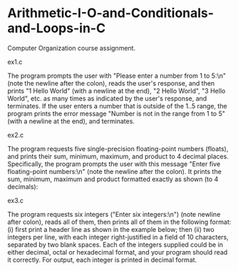 # Arithmetic-I-O-and-Conditionals-and-Loops-in-C

Computer Organization course assignment.

ex1.c

The program prompts the user with "Please enter a number from 1 to 5:\n" (note the newline after the colon), reads the user's response, and then prints "1 Hello World" (with a newline at the end), "2 Hello World", "3 Hello World", etc. as many times as indicated by the user's response, and terminates. If the user enters a number that is outside of the 1..5 range, the program prints the error message "Number is not in the range from 1 to 5" (with a newline at the end), and terminates.

ex2.c

The program requests five single-precision floating-point numbers (floats), and prints their sum, minimum, maximum, and product to 4 decimal places. Specifically, the program prompts the user with this message "Enter five floating-point numbers:\n" (note the newline after the colon). It prints the sum, minimum, maximum and product formatted exactly as shown (to 4 decimals):

ex3.c

The program requests six integers ("Enter six integers:\n") (note newline after colon), reads all of them, then prints all of them in the following format: (i) first print a header line as shown in the example below; then (ii) two integers per line, with each integer right-justified in a field of 10 characters, separated by two blank spaces. Each of the integers supplied could be in either decimal, octal or hexadecimal format, and your program should read it correctly. For output, each integer is printed in decimal format.
